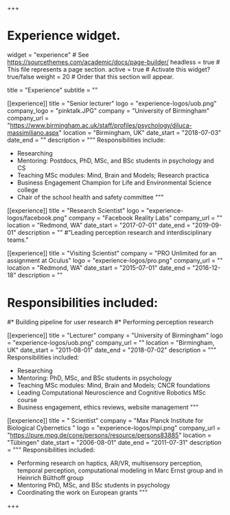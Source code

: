 +++
# Experience widget.
widget = "experience"  # See https://sourcethemes.com/academic/docs/page-builder/
headless = true  # This file represents a page section.
active = true  # Activate this widget? true/false
weight = 20  # Order that this section will appear.

title = "Experience"
subtitle = ""



[[experience]]
  title = "Senior lecturer"
  logo = "experience-logos/uob.png"
  company_logo = "pinktalk.JPG"
  company = "University of Birmingham"
  company_url = "https://www.birmingham.ac.uk/staff/profiles/psychology/diluca-massimiliano.aspx"
  location = "Birmingham, UK"
  date_start = "2018-07-03"
  date_end = ""
  description = """
  Responsibilities include:

  * Researching
  * Mentoring: Postdocs, PhD, MSc, and BSc students in psychology and CS
  * Teaching MSc modules: Mind, Brain and Models; Research practica
  * Business Engagement Champion for Life and Environmental Science college
  * Chair of the school health and safety committee
  """

[[experience]]
  title = "Research Scientist"
  logo = "experience-logos/facebook.png"
  company = "Facebook Reality Labs"
  company_url = ""
  location = "Redmond, WA"
  date_start = "2017-07-01"
  date_end = "2019-09-01"
  description = ""
  #"Leading perception research and interdisciplinary teams."



[[experience]]
  title = "Visiting Scientist"
  company = "PRO Unlimited for an assignment at Oculus"
  logo = "experience-logos/pro.png"
  company_url = ""
  location = "Redmond, WA"
  date_start = "2015-07-01"
  date_end = "2016-12-18"
  description = ""
#  Responsibilities included:
#* Building pipeline for user research
#* Performing perception research

[[experience]]
  title = "Lecturer"
  company = "University of Birmingham"
  logo = "experience-logos/uob.png"
  company_url = ""
  location = "Birmingham, UK"
  date_start = "2011-08-01"
  date_end = "2018-07-02"
  description = """
 Responsibilities included:

  * Researching
  * Mentoring: PhD, MSc, and BSc students in psychology
  * Teaching  MSc modules: Mind, Brain and Models; CNCR foundations
  * Leading Computational Neuroscience and Cognitive Robotics MSc course
  * Business engagement, ethics reviews, website management
"""


[[experience]]
  title = " Scientist"
  company = "Max Planck Institute for Biological Cybernetics "
  logo = "experience-logos/mpi.png"
  company_url = "https://pure.mpg.de/cone/persons/resource/persons83885"
  location = "Tübingen"
  date_start = "2006-08-01"
  date_end = "2011-07-31"
  description = """
 Responsibilities included:

* Performing research on haptics, AR/VR, multisensory perception, temporal perception, computational modeling in Marc Ernst group and in Heinrich Bülthoff group
* Mentoring PhD, MSc, and BSc students in psychology
* Coordinating the work on European grants
"""

+++
